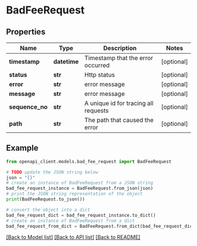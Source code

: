# BadFeeRequest


## Properties

Name | Type | Description | Notes
------------ | ------------- | ------------- | -------------
**timestamp** | **datetime** | Timestamp that the error occurred | [optional] 
**status** | **str** | Http status | [optional] 
**error** | **str** | error message | [optional] 
**message** | **str** | error message | [optional] 
**sequence_no** | **str** | A unique id for tracing all requests | [optional] 
**path** | **str** | The path that caused the error | [optional] 

## Example

```python
from openapi_client.models.bad_fee_request import BadFeeRequest

# TODO update the JSON string below
json = "{}"
# create an instance of BadFeeRequest from a JSON string
bad_fee_request_instance = BadFeeRequest.from_json(json)
# print the JSON string representation of the object
print(BadFeeRequest.to_json())

# convert the object into a dict
bad_fee_request_dict = bad_fee_request_instance.to_dict()
# create an instance of BadFeeRequest from a dict
bad_fee_request_from_dict = BadFeeRequest.from_dict(bad_fee_request_dict)
```
[[Back to Model list]](../README.md#documentation-for-models) [[Back to API list]](../README.md#documentation-for-api-endpoints) [[Back to README]](../README.md)


